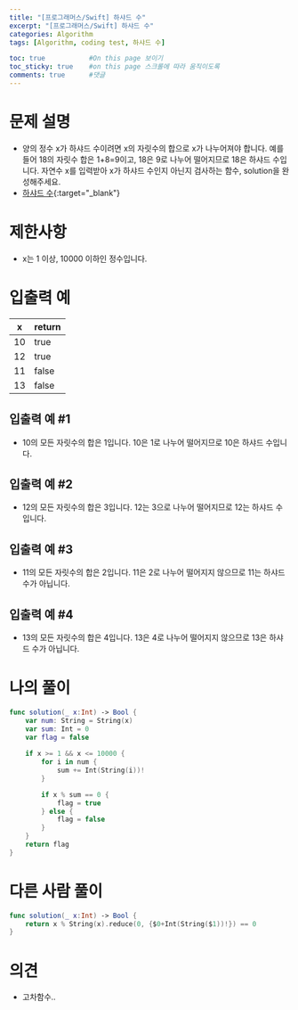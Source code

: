 ```yaml
---
title: "[프로그래머스/Swift] 하샤드 수"
excerpt: "[프로그래머스/Swift] 하샤드 수"
categories: Algorithm
tags: [Algorithm, coding test, 하샤드 수]

toc: true           #On this page 보이기 
toc_sticky: true    #on this page 스크롤에 따라 움직이도록 
comments: true      #댓글
---
```

# 문제 설명 
- 양의 정수 x가 하샤드 수이려면 x의 자릿수의 합으로 x가 나누어져야 합니다. 예를 들어 18의 자릿수 합은 1+8=9이고, 18은 9로 나누어 떨어지므로 18은 하샤드 수입니다. 자연수 x를 입력받아 x가 하샤드 수인지 아닌지 검사하는 함수, solution을 완성해주세요.
- [하샤드 수](https://school.programmers.co.kr/learn/courses/30/lessons/12947){:target="_blank"} 

# 제한사항
- x는 1 이상, 10000 이하인 정수입니다.


# 입출력 예

|x|return|
|---|---|
|10|true|
|12|true|
|11|false|
|13|false|

## 입출력 예 #1 
- 10의 모든 자릿수의 합은 1입니다. 10은 1로 나누어 떨어지므로 10은 하샤드 수입니다.

## 입출력 예 #2 
- 12의 모든 자릿수의 합은 3입니다. 12는 3으로 나누어 떨어지므로 12는 하샤드 수입니다.

## 입출력 예 #3
- 11의 모든 자릿수의 합은 2입니다. 11은 2로 나누어 떨어지지 않으므로 11는 하샤드 수가 아닙니다.

## 입출력 예 #4 
- 13의 모든 자릿수의 합은 4입니다. 13은 4로 나누어 떨어지지 않으므로 13은 하샤드 수가 아닙니다.

# 나의 풀이 
```swift 
func solution(_ x:Int) -> Bool {
    var num: String = String(x) 
    var sum: Int = 0 
    var flag = false 
    
    if x >= 1 && x <= 10000 { 
        for i in num {
            sum += Int(String(i))! 
        }

        if x % sum == 0 {
            flag = true 
        } else { 
            flag = false
        }
    }
    return flag
}
``` 
# 다른 사람 풀이 
```swift 
func solution(_ x:Int) -> Bool {
    return x % String(x).reduce(0, {$0+Int(String($1))!}) == 0
}
``` 

# 의견 
- 고차함수.. 